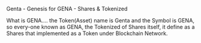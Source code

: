 Genta - Genesis for GENA - Shares & Tokenized

What is GENA.... the Token(Asset) name is Genta and the Symbol is GENA, so every-one known as GENA, the Tokenized of Shares itself, it define as a Shares that implemented as a Token under Blockchain Network.
